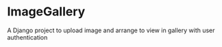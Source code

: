 # ImageGallery
A Django project to upload image and arrange to view in gallery with user authentication
